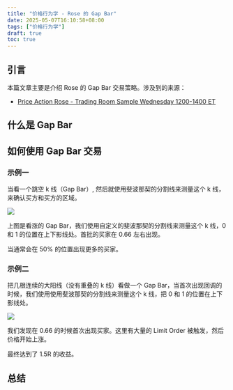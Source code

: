 ```yaml
---
title: "价格行为学 - Rose 的 Gap Bar"
date: 2025-05-07T16:10:58+08:00
tags: ["价格行为学"] 
draft: true
toc: true
---
```


##  引言

本篇文章主要是介绍 Rose 的 Gap Bar 交易策略。涉及到的来源：

- [Price Action Rose - Trading Room Sample Wednesday 1200-1400 ET](https://youtu.be/lxlY29T9SwU?si=qVIwrYuD6_ijTiEW&t=167)

## 什么是 Gap Bar


## 如何使用 Gap Bar 交易

### 示例一

当看一个跳空 k 线（Gap Bar）, 然后就使用斐波那契的分割线来测量这个 k 线，来确认买方和买方的区域。


![](https://img.forecho.com/9lAcD0.png)

上图是看涨的 Gap Bar，我们使用自定义的斐波那契的分割线来测量这个 k 线，0 和 1 的位置在上下影线处。首批的买家在 0.66 左右出现。

当通常会在 50% 的位置出现更多的买家。


### 示例二

把几根连续的大阳线（没有重叠的 k 线）看做一个 Gap Bar，当首次出现回调的时候，我们使用使用斐波那契的分割线来测量这个 k 线，把 0 和 1 的位置在上下影线处。

![](https://img.forecho.com/hfDaSw.png)

我们发现在 0.66 的时候首次出现买家。这里有大量的 Limit Order 被触发，然后价格开始上涨。

最终达到了 1.5R 的收益。

## 总结



